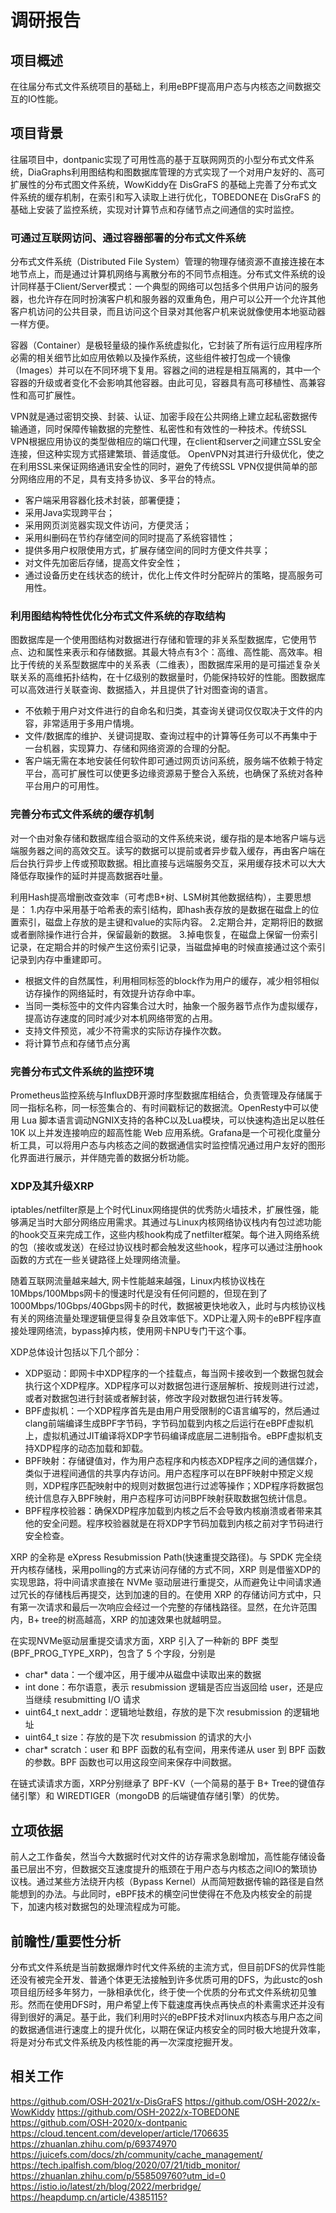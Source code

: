 # 调研报告

## 项目概述

在往届分布式文件系统项目的基础上，利用eBPF提高用户态与内核态之间数据交互的IO性能。

## 项目背景

往届项目中，dontpanic实现了可用性高的基于互联网网页的小型分布式文件系统，DiaGraphs利用图结构和图数据库管理的方式实现了一个对用户友好的、高可扩展性的分布式图文件系统，WowKiddy在 DisGraFS 的基础上完善了分布式文件系统的缓存机制，在索引和写入读取上进行优化，TOBEDONE在 DisGraFS 的基础上安装了监控系统，实现对计算节点和存储节点之间通信的实时监控。

### 可通过互联网访问、通过容器部署的分布式文件系统

分布式文件系统（Distributed File System）管理的物理存储资源不直接连接在本地节点上，而是通过计算机网络与离散分布的不同节点相连。分布式文件系统的设计同样基于Client/Server模式：一个典型的网络可以包括多个供用户访问的服务器，也允许存在同时扮演客户机和服务器的双重角色，用户可以公开一个允许其他客户机访问的公共目录，而且访问这个目录对其他客户机来说就像使用本地驱动器一样方便。

容器（Container）是极轻量级的操作系统虚拟化，它封装了所有运行应用程序所必需的相关细节比如应用依赖以及操作系统，这些组件被打包成一个镜像（Images）并可以在不同环境下复用。容器之间的进程是相互隔离的，其中一个容器的升级或者变化不会影响其他容器。由此可见，容器具有高可移植性、高兼容性和高可扩展性。

VPN就是通过密钥交换、封装、认证、加密手段在公共网络上建立起私密数据传输通道，同时保障传输数据的完整性、私密性和有效性的一种技术。传统SSL VPN根据应用协议的类型做相应的端口代理，在client和server之间建立SSL安全连接，但这种实现方式搭建繁琐、普适度低。 OpenVPN对其进行升级优化，使之在利用SSL来保证网络通讯安全性的同时，避免了传统SSL VPN仅提供简单的部分网络应用的不足，具有支持多协议、多平台的特点。

- 客户端采用容器化技术封装，部署便捷；
- 采用Java实现跨平台；
- 采用网页浏览器实现文件访问，方便灵活；
- 采用纠删码在节约存储空间的同时提高了系统容错性；
- 提供多用户权限使用方式，扩展存储空间的同时方便文件共享；
- 对文件先加密后存储，提高文件安全性；
- 通过设备历史在线状态的统计，优化上传文件时分配碎片的策略，提高服务可用性。

### 利用图结构特性优化分布式文件系统的存取结构

图数据库是一个使用图结构对数据进行存储和管理的非关系型数据库，它使用节点、边和属性来表示和存储数据。其最大特点有3个：高维、高性能、高效率。相比于传统的关系型数据库中的关系表（二维表），图数据库采用的是可描述复杂关联关系的高维拓扑结构，在十亿级别的数据量时，仍能保持较好的性能。图数据库可以高效进行关联查询、数据插入，并且提供了针对图查询的语言。

- 不依赖于用户对文件进行的自命名和归类，其查询关键词仅仅取决于文件的内容，非常适用于多用户情境。
- 文件/数据库的维护、关键词提取、查询过程中的计算等任务可以不再集中于一台机器，实现算力、存储和网络资源的合理的分配。
- 客户端无需在本地安装任何软件即可通过网页访问系统，服务端不依赖于特定平台，高可扩展性可以使更多边缘资源易于整合入系统，也确保了系统对各种平台用户的可用性。

### 完善分布式文件系统的缓存机制

对一个由对象存储和数据库组合驱动的文件系统来说，缓存指的是本地客户端与远端服务器之间的高效交互。读写的数据可以提前或者异步载入缓存，再由客户端在后台执行异步上传或预取数据。相比直接与远端服务交互，采用缓存技术可以大大降低存取操作的延时并提高数据吞吐量。

利用Hash提高增删改查效率（可考虑B+树、LSM树其他数据结构），主要思想是：
1.内存中采用基于哈希表的索引结构，即hash表存放的是数据在磁盘上的位置索引，磁盘上存放的是主键和value的实际内容。
2.定期合并，定期将旧的数据或者删除操作进行合并，保留最新的数据。
3.掉电恢复，在磁盘上保留一份索引记录，在定期合并的时候产生这份索引记录，当磁盘掉电的时候直接通过这个索引记录到内存中重建即可。

- 根据文件的自然属性，利用相同标签的block作为用户的缓存，减少相邻相似访存操作的网络延时，有效提升访存命中率。
- 当同一类标签中的文件内容集合过大时，抽象一个服务器节点作为虚拟缓存，提高访存速度的同时减少对本机网络带宽的占用。
- 支持文件预览，减少不符需求的实际访存操作次数。
- 将计算节点和存储节点分离

### 完善分布式文件系统的监控环境

Prometheus监控系统与InfluxDB开源时序型数据库相结合，负责管理及存储属于同一指标名称，同一标签集合的、有时间戳标记的数据流。OpenResty中可以使用 Lua 脚本语言调动NGNIX支持的各种C以及Lua模块，可以快速构造出足以胜任 10K 以上并发连接响应的超高性能 Web 应用系统。Grafana是一个可视化度量分析工具，可以将用户态与内核态之间的数据通信实时监控情况通过用户友好的图形化界面进行展示，并伴随完善的数据分析功能。

### XDP及其升级XRP

iptables/netfilter原是上个时代Linux网络提供的优秀防火墙技术，扩展性强，能够满足当时大部分网络应用需求。其通过与Linux内核网络协议栈内有包过滤功能的hook交互来完成工作，这些内核hook构成了netfilter框架。每个进入网络系统的包（接收或发送）在经过协议栈时都会触发这些hook，程序可以通过注册hook函数的方式在一些关键路径上处理网络流量。

随着互联网流量越来越大, 网卡性能越来越强，Linux内核协议栈在10Mbps/100Mbps网卡的慢速时代是没有任何问题的，但现在到了1000Mbps/10Gbps/40Gbps网卡的时代，数据被更快地收入，此时与内核协议栈有关的网络流量处理逻辑便显得复杂且效率低下。XDP让灌入网卡的eBPF程序直接处理网络流，bypass掉内核，使用网卡NPU专门干这个事。

XDP总体设计包括以下几个部分：

- XDP驱动：即网卡中XDP程序的一个挂载点，每当网卡接收到一个数据包就会执行这个XDP程序。XDP程序可以对数据包进行逐层解析、按规则进行过滤，或者对数据包进行封装或者解封装，修改字段对数据包进行转发等。
- BPF虚拟机：一个XDP程序首先是由用户用受限制的C语言编写的，然后通过clang前端编译生成BPF字节码，字节码加载到内核之后运行在eBPF虚拟机上，虚拟机通过JIT编译将XDP字节码编译成底层二进制指令。eBPF虚拟机支持XDP程序的动态加载和卸载。
- BPF映射：存储键值对，作为用户态程序和内核态XDP程序之间的通信媒介，类似于进程间通信的共享内存访问。用户态程序可以在BPF映射中预定义规则，XDP程序匹配映射中的规则对数据包进行过滤等操作；XDP程序将数据包统计信息存入BPF映射，用户态程序可访问BPF映射获取数据包统计信息。
- BPF程序校验器：确保XDP程序加载到内核之后不会导致内核崩溃或者带来其他的安全问题。程序校验器就是在将XDP字节码加载到内核之前对字节码进行安全检查。

XRP 的全称是 eXpress Resubmission Path(快速重提交路径)。与 SPDK 完全绕开内核存储栈，采⽤polling的⽅式来访问存储的⽅式不同，XRP 则是借鉴XDP的实现思路，将中间请求直接在 NVMe 驱动层进⾏重提交，从⽽避免让中间请求通过冗⻓的存储栈后再提交，达到加速的⽬的。在使⽤ XRP 的存储访问⽅式中，只有第⼀次请求和最后⼀次响应会经过⼀个完整的存储栈路径。显然，在允许范围内，B+ tree的树⾼越⾼，XRP 的加速效果也就越明显。

在实现NVMe驱动层重提交请求方面，XRP 引⼊了⼀种新的 BPF 类型(BPF_PROG_TYPE_XRP)，包含了 5 个字段，分别是

- char* data：⼀个缓冲区，⽤于缓冲从磁盘中读取出来的数据
- int done：布尔语意，表示 resubmission 逻辑是否应当返回给 user，还是应当继续 resubmitting I/O 请求
- uint64_t next_addr：逻辑地址数组，存放的是下次 resubmission 的逻辑地址
- uint64_t size：存放的是下次 resubmission 的请求的⼤⼩
- char* scratch：user 和 BPF 函数的私有空间，⽤来传递从 user 到 BPF 函数的参数。BPF 函数也可以⽤这段空间来保存中间数据。

在链式读请求方面，XRP分别继承了 BPF-KV（⼀个简易的基于 B+ Tree的键值存储引擎）和 WIREDTIGER（mongoDB 的后端键值存储引擎）的优势。

## 立项依据

前人之工作备矣，然当今大数据时代对文件的访存需求急剧增加，高性能存储设备虽已层出不穷，但数据交互速度提升的瓶颈在于用户态与内核态之间IO的繁琐协议栈。通过某些方法绕开内核（Bypass Kernel）从而简短数据传输的路径是自然能想到的办法。与此同时，eBPF技术的横空问世使得在不危及内核安全的前提下，加速内核对数据包的处理流程成为可能。

## 前瞻性/重要性分析

分布式文件系统是当前数据爆炸时代文件系统的主流方式，但目前DFS的优异性能还没有被完全开发、普通个体更无法接触到许多优质可用的DFS，为此ustc的osh项目组历经多年努力，一脉相承优化，终于使一个优质的分布式文件系统初见雏形。然而在使用DFS时，用户希望上传下载速度再快点再快点的朴素需求还并没有得到很好的满足。基于此，我们利用时兴的eBPF技术对linux内核态与用户态之间的数据通信进行速度上的提升优化，以期在保证内核安全的同时极大地提升效率，将是对分布式文件系统及内核性能的再一次深度挖掘开发。

## 相关工作

<https://github.com/OSH-2021/x-DisGraFS>
<https://github.com/OSH-2022/x-WowKiddy>
<https://github.com/OSH-2022/x-TOBEDONE>
<https://github.com/OSH-2020/x-dontpanic>
<https://cloud.tencent.com/developer/article/1706635>
<https://zhuanlan.zhihu.com/p/69374970>
<https://juicefs.com/docs/zh/community/cache_management/>
<https://tech.ipalfish.com/blog/2020/07/21/tidb_monitor/>
<https://zhuanlan.zhihu.com/p/558509760?utm_id=0>
<https://istio.io/latest/zh/blog/2022/merbridge/>
<https://heapdump.cn/article/4385115?>
